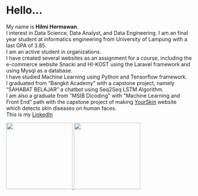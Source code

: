 Hello...
==
My name is **Hilmi Hermawan**.\
I interest in Data Science, Data Analyst, and Data Engineering.
I am an final year student at informatics engineering from University of Lampung with a last GPA of 3.85.\
I am an active student in organizations. \
I have created several websites as an assignment for a course, including the e-commerce website Snacki and HI-KOST using the Laravel framework and using Mysql as a database. \
I have studied Machine Learning using Python and Tensorflow framework. \
I graduated from “Bangkit Academy” with a capstone project, namely “SAHABAT BELAJAR” a chatbot using Seq2Seq LSTM Algorithm.\
I am also a graduate from "MSIB Dicoding" with "Machine Learning and Front End" path with the capstone project of making [YourSkin](http://yourskin.herokuapp.com/) website which detects skin diseases on human faces. \
This is my [LinkedIn](https://www.linkedin.com/in/hilmihermawan/)

<p align="left">
<a href="https://github.com/hilmi2207">
  <img height="180em" src="https://github-readme-stats-eight-theta.vercel.app/api?username=hilmi2207&show_icons=true&theme=algolia&include_all_commits=true&count_private=true"/>
  <img height="180em" src="https://github-readme-stats-eight-theta.vercel.app/api/top-langs/?username=hilmi2207&layout=compact&langs_count=8&theme=algolia"/>
</a>
</p>
